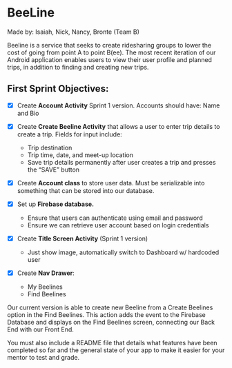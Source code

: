 # BeeLine
Made by: Isaiah, Nick, Nancy, Bronte (Team B)

Beeline is a service that seeks to create ridesharing groups to lower the cost of going from point A to point B(ee). The most recent iteration of our Android application enables users to view their user profile and planned trips, in addition to finding and creating new trips.

## First Sprint Objectives:
- [x] Create **Account Activity** Sprint 1 version. Accounts should have: Name and Bio

- [x] Create **Create Beeline Activity** that allows a user to enter trip details to create a trip. Fields for input include:
  - Trip destination
  - Trip time, date, and meet-up location
  - Save trip details permanently after user creates a trip and presses the “SAVE” button

- [x] Create **Account class** to store user data. Must be serializable into something that can be stored into our database.

- [x] Set up **Firebase database.**
  - Ensure that users can authenticate using email and password
  - Ensure we can retrieve user account based on login credentials

- [x] Create **Title Screen Activity** (Sprint 1 version)
  - Just show image, automatically switch to Dashboard w/ hardcoded user
  
- [x] Create **Nav Drawer**:
  - My Beelines
  - Find Beelines
 
 Our current version is able to create new Beeline from a Create Beelines option in the Find Beelines. This action adds the event to the Firebase Database and displays on the Find Beelines screen, connecting our Back End with our Front End.

You must also include a README file that details what features have been completed so far and the general state of your app to make it easier for your mentor to test and grade. 
